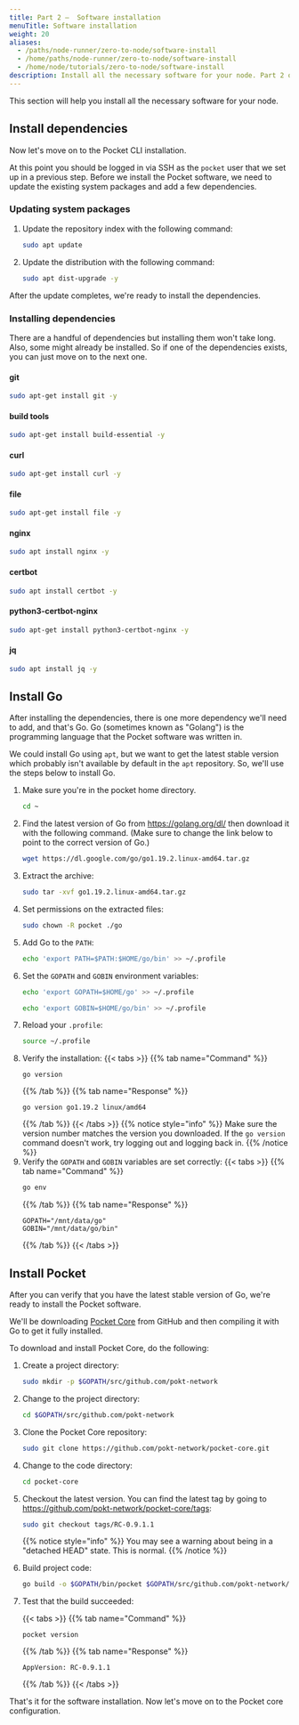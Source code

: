 ```yaml
---
title: Part 2 –  Software installation
menuTitle: Software installation
weight: 20
aliases:
  - /paths/node-runner/zero-to-node/software-install
  - /home/paths/node-runner/zero-to-node/software-install
  - /home/node/tutorials/zero-to-node/software-install
description: Install all the necessary software for your node. Part 2 of 5 in the Zero To Node tutorial.
---
```



This section will help you install all the necessary software for your node.


## Install dependencies

Now let's move on to the Pocket CLI installation.

At this point you should be logged in via SSH as the `pocket` user that we set up in a previous step. Before we install the Pocket software, we need to update the existing system packages and add a few dependencies.

### Updating system packages

1. Update the repository index with the following command:
    ```bash
    sudo apt update
    ```
2. Update the distribution with the following command:
    ```bash
    sudo apt dist-upgrade -y
    ```

After the update completes, we're ready to install the dependencies.

### Installing dependencies

There are a handful of dependencies but installing them won't take long. Also, some might already be installed. So if one of the dependencies exists, you can just move on to the next one.

#### git

```bash
sudo apt-get install git -y
```

#### build tools
```bash
sudo apt-get install build-essential -y
```

#### curl
```bash
sudo apt-get install curl -y
```

#### file
```bash
sudo apt-get install file -y
```

#### nginx
```bash
sudo apt install nginx -y
```

#### certbot
```bash
sudo apt install certbot -y
```

#### python3-certbot-nginx
```bash
sudo apt-get install python3-certbot-nginx -y
```

#### jq
```bash
sudo apt install jq -y
```


## Install Go

After installing the dependencies, there is one more dependency we'll need to add, and that's Go. Go (sometimes known as "Golang") is the programming language that the Pocket software was written in.

We could install Go using `apt`, but we want to get the latest stable version which probably isn't available by default in the `apt` repository. So, we'll use the steps below to install Go.

1. Make sure you're in the pocket home directory.
    ```bash
    cd ~
    ```
2. Find the latest version of Go from https://golang.org/dl/ then download it with the following command. (Make sure to change the link below to point to the correct version of Go.)
    ```bash
    wget https://dl.google.com/go/go1.19.2.linux-amd64.tar.gz
    ```
3. Extract the archive:
    ```bash
    sudo tar -xvf go1.19.2.linux-amd64.tar.gz
    ```
4. Set permissions on the extracted files:
    ```bash
    sudo chown -R pocket ./go
    ```
5. Add Go to the `PATH`:
    ```bash
    echo 'export PATH=$PATH:$HOME/go/bin' >> ~/.profile
    ```
6. Set the `GOPATH` and `GOBIN` environment variables:
    ```bash
    echo 'export GOPATH=$HOME/go' >> ~/.profile
    ```
    ```bash
    echo 'export GOBIN=$HOME/go/bin' >> ~/.profile
    ```
7. Reload your `.profile`:
    ```bash
    source ~/.profile
    ```
8. Verify the installation:
   {{< tabs >}}
   {{% tab name="Command" %}}
   ```
   go version
   ```
   {{% /tab %}}
   {{% tab name="Response" %}}
   ```
   go version go1.19.2 linux/amd64
   ```
   {{% /tab %}}
   {{< /tabs >}}
   {{% notice style="info" %}}
   Make sure the version number matches the version you downloaded. If the `go version` command doesn't work, try logging out and logging back in.
   {{% /notice %}}
9. Verify the `GOPATH` and `GOBIN` variables are set correctly:
   {{< tabs >}}
   {{% tab name="Command" %}}
   ```bash
   go env
   ```
   {{% /tab %}}
   {{% tab name="Response" %}}
   ```
   GOPATH="/mnt/data/go"
   GOBIN="/mnt/data/go/bin"
   ```
   {{% /tab %}}
   {{< /tabs >}}

## Install Pocket

After you can verify that you have the latest stable version of Go, we're ready to install the Pocket software.

We'll be downloading [Pocket Core](https://github.com/pokt-network/pocket-core/) from GitHub and then compiling it with Go to get it fully installed.

To download and install Pocket Core, do the following:

1. Create a project directory:
   ```bash
   sudo mkdir -p $GOPATH/src/github.com/pokt-network
   ```
2. Change to the project directory:
   ```bash
   cd $GOPATH/src/github.com/pokt-network
   ```
3. Clone the Pocket Core repository:
   ```bash
   sudo git clone https://github.com/pokt-network/pocket-core.git
   ```
4. Change to the code directory:
   ```bash
   cd pocket-core
   ```
5. Checkout the latest version. You can find the latest tag by going to https://github.com/pokt-network/pocket-core/tags:

   ```bash
   sudo git checkout tags/RC-0.9.1.1
   ```
   {{% notice style="info" %}}
   You may see a warning about being in a "detached HEAD" state. This is normal.
   {{% /notice %}}

6. Build project code:
   ```bash
   go build -o $GOPATH/bin/pocket $GOPATH/src/github.com/pokt-network/pocket-core/app/cmd/pocket_core/main.go
   ```
7. Test that the build succeeded:

   {{< tabs >}}
   {{% tab name="Command" %}}
   ```
   pocket version
   ```
   {{% /tab %}}
   {{% tab name="Response" %}}
   ```
   AppVersion: RC-0.9.1.1
   ```
   {{% /tab %}}
   {{< /tabs >}}

That's it for the software installation. Now let's move on to the Pocket core configuration.
